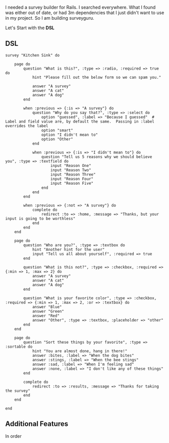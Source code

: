 I needed a survey builder for Rails.  I searched everywhere.  What I found was either out of
date, or had 3m dependencies that I just didn't want to use in my project.  So I am building
surveyguru.

Let's Start with the **DSL**

## DSL

	survey "Kitchen Sink" do
	
		page do
			question "What is this?", :type => :radio, :required => true do
				hint "Please fill out the below form so we can spam you."
				
				answer "A survey"
				answer "A cat"
				answer "A dog"
			end
			
			when :previous => {:is => "A survey"} do
				question "Why do you say that?", :type => :select do
					option "guessed", :label => "Because I guessed"  # Label and field value are, by default the same.  Passing in :label overrides the label
					option "smart"
					option "I didn't mean to"
					option "Other"
				end
				
				when :previous => {:is => "I didn't mean to"} do
					question "Tell us 5 reasons why we should believe you", :type => :textfield do
						input "Reason One"
						input "Reason Two"
						input "Reason Three"
						input "Reason Four"
						input "Reason Five"
					end
				end
			end
			
			when :previous => {:not => "A survey"} do
				complete do
					redirect :to => :home, :message => "Thanks, but your input is going to be worthless"
				end
			end
		end
		
		page do
			question "Who are you?", :type => :textbox do
				hint "Another hint for the user"
				input "Tell us all about yourself", :required => true
			end

			question "What is this not?", :type => :checkbox, :required => {:min => 1, :max => 2} do
				answer "A survey"
				answer "A cat"
				answer "A dog"
			end
			
			question "What is your favorite color", :type => :checkbox, :required => {:min => 1, :max => 2, :or => :textbox} do
				answer "Blue"
				answer "Green"
				answer "Red"
				answer "Other", :type => :textbox, :placeholder => "other"
			end
		end
		
		page do
			question "Sort these things by your favorite", :type => :sortable do
				hint "You are almost done, hang in there!"
				answer :bites, :label => "When the dog bites"
				answer :stings, :label => "When the bee stings"
				answer :sad, :label => "When I'm feeling sad"
				answer :none, :label => "I don't like any of these things"
			end
			
			complete do
				redirect :to => :results, :message => "Thanks for taking the survey"
			end
		end
	
	end
	
	
## Additional Features

In order 